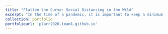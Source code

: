 ```yaml
---
title: "Flatten the Curve: Social Distancing in the Wild"
excerpt: "In the time of a pandemic, it is important to keep a minimum distance from others to prevent the spread of disease. However, it is not easy to measure this distance in real life. To help this issue, we aim to build a visual assistant to track the own distance from others on the street. <br/> Assuming there is a user with a monocular mobile phone camera, webcam, or video we detect humans, estimate their depths from RGB image and build a warning mechanism. <br/> This project was built within <a href="http://campar.in.tum.de/Chair/TeachingSS20PLARR">Perception and Learning in Robotics and Augmented Reality praktikum</a> offered at the Technical University of Munich (TUM) in summer semester 2020.<br/><img src='https://plarr2020-team1.github.io/sample.gif'>"
collection: portfolio
portfoliourl: 'plarr2020-team1.github.io'
---
```

